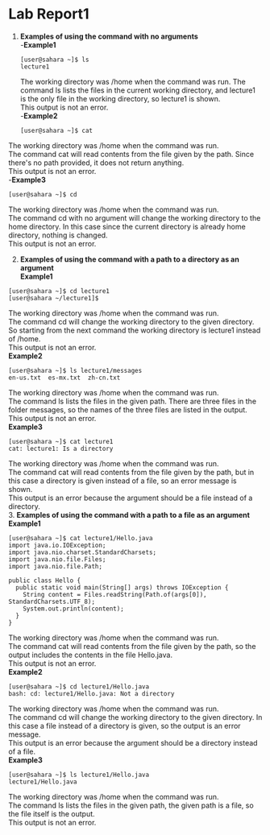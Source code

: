 # Lab Report1
1. **Examples of using the command with no arguments**  
-**Example1**
   ```
   [user@sahara ~]$ ls
   lecture1
   ```
   The working directory was /home when the command was run.
   The command ls lists the files in the current working directory, and lecture1 is the only file in the working directory, so lecture1 is shown.  
   This output is not an error.  
-**Example2**
   ```
   [user@sahara ~]$ cat
   ```
  The working directory was /home when the command was run.  
  The command cat will read contents from the file given by the path. Since there's no path provided, it does not return anything.  
  This output is not an error.  
-**Example3**  
  ```
  [user@sahara ~]$ cd
  ```
  The working directory was /home when the command was run.  
  The command cd with no argument will change the working directory to the home directory. In this case since the current directory is already home 
  directory, nothing is changed.  
  This output is not an error.  
  
  
  
2.  **Examples of using the command with a path to a directory as an argument**  
**Example1**  
```
[user@sahara ~]$ cd lecture1
[user@sahara ~/lecture1]$
```
The working directory was /home when the command was run.  
The command cd will change the working directory to the given directory. So starting from the next command the working directory is lecture1 instead of /home.  
This output is not an error.   
**Example2**  
```
[user@sahara ~]$ ls lecture1/messages
en-us.txt  es-mx.txt  zh-cn.txt
```
The working directory was /home when the command was run.  
The command ls lists  the files in the given path. There are three files in the folder messages, so the names of the three files are listed in the output.  
This output is not an error.  
**Example3**  
```
[user@sahara ~]$ cat lecture1
cat: lecture1: Is a directory
```
The working directory was /home when the command was run.  
The command cat will read contents from the file given by the path, but in this case a directory is given instead of a file, so an error message is shown.  
This output is an error because the argument should be a file instead of a directory.   
3.  **Examples of using the command with a path to a file as an argument**   
**Example1**  
```
[user@sahara ~]$ cat lecture1/Hello.java
import java.io.IOException;
import java.nio.charset.StandardCharsets;
import java.nio.file.Files;
import java.nio.file.Path;

public class Hello {
  public static void main(String[] args) throws IOException {
    String content = Files.readString(Path.of(args[0]), StandardCharsets.UTF_8);    
    System.out.println(content);
  }
}
```
The working directory was /home when the command was run.  
The command cat will read contents from the file given by the path, so the output includes the contents in the file Hello.java.  
This output is not an error.  
**Example2**   
```
[user@sahara ~]$ cd lecture1/Hello.java 
bash: cd: lecture1/Hello.java: Not a directory
```
The working directory was /home when the command was run.  
The command cd will change the working directory to the given directory. In this case a file instead of a directory is given, so the output is an error message.  
This output is an error because the argument should be a directory instead of a file.  
**Example3**    
```
[user@sahara ~]$ ls lecture1/Hello.java
lecture1/Hello.java
```
The working directory was /home when the command was run.  
The command ls lists  the files in the given path, the given path is a file, so the file itself is the output.  
This output is not an error.  
